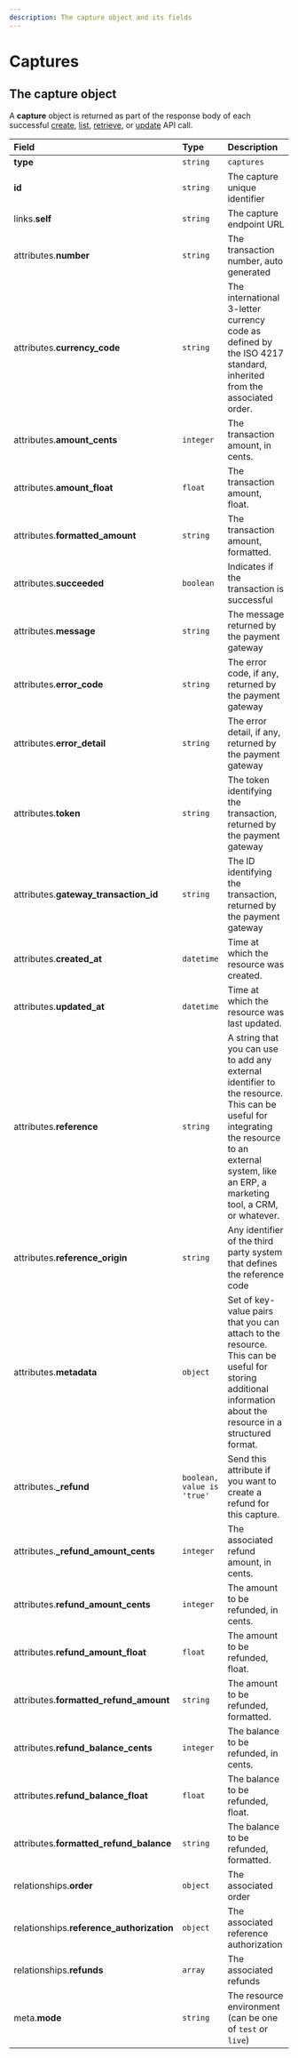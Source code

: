 ```yaml
---
description: The capture object and its fields
---
```


# Captures

## The capture object

A **capture** object is returned as part of the response body of each successful [create](https://docs.commercelayer.io/api/resources/captures/create_capture), [list](https://docs.commercelayer.io/api/resources/captures/list_captures), [retrieve](https://docs.commercelayer.io/api/resources/captures/retrieve_capture), or [update](https://docs.commercelayer.io/api/resources/captures/update_capture) API call.

| Field | Type | Description |
| :--- | :--- | :--- |
| **type** | `string` | `captures` |
| **id** | `string` | The capture unique identifier |
| links.**self** | `string` | The capture endpoint URL |
| attributes.**number** | `string` | The transaction number, auto generated |
| attributes.**currency\_code** | `string` | The international 3-letter currency code as defined by the ISO 4217 standard, inherited from the associated order. |
| attributes.**amount\_cents** | `integer` | The transaction amount, in cents. |
| attributes.**amount\_float** | `float` | The transaction amount, float. |
| attributes.**formatted\_amount** | `string` | The transaction amount, formatted. |
| attributes.**succeeded** | `boolean` | Indicates if the transaction is successful |
| attributes.**message** | `string` | The message returned by the payment gateway |
| attributes.**error\_code** | `string` | The error code, if any, returned by the payment gateway |
| attributes.**error\_detail** | `string` | The error detail, if any, returned by the payment gateway |
| attributes.**token** | `string` | The token identifying the transaction, returned by the payment gateway |
| attributes.**gateway\_transaction\_id** | `string` | The ID identifying the transaction, returned by the payment gateway |
| attributes.**created\_at** | `datetime` | Time at which the resource was created. |
| attributes.**updated\_at** | `datetime` | Time at which the resource was last updated. |
| attributes.**reference** | `string` | A string that you can use to add any external identifier to the resource. This can be useful for integrating the resource to an external system, like an ERP, a marketing tool, a CRM, or whatever. |
| attributes.**reference\_origin** | `string` | Any identifier of the third party system that defines the reference code |
| attributes.**metadata** | `object` | Set of key-value pairs that you can attach to the resource. This can be useful for storing additional information about the resource in a structured format. |
| attributes.**\_refund** | `boolean, value is 'true'` | Send this attribute if you want to create a refund for this capture. |
| attributes.**\_refund\_amount\_cents** | `integer` | The associated refund amount, in cents. |
| attributes.**refund\_amount\_cents** | `integer` | The amount to be refunded, in cents. |
| attributes.**refund\_amount\_float** | `float` | The amount to be refunded, float. |
| attributes.**formatted\_refund\_amount** | `string` | The amount to be refunded, formatted. |
| attributes.**refund\_balance\_cents** | `integer` | The balance to be refunded, in cents. |
| attributes.**refund\_balance\_float** | `float` | The balance to be refunded, float. |
| attributes.**formatted\_refund\_balance** | `string` | The balance to be refunded, formatted. |
| relationships.**order** | `object` | The associated order |
| relationships.**reference\_authorization** | `object` | The associated reference authorization |
| relationships.**refunds** | `array` | The associated refunds |
| meta.**mode** | `string` | The resource environment \(can be one of `test` or `live`\) |

